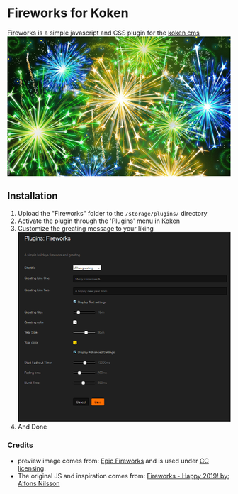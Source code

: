 # Fireworks for Koken
Fireworks is a simple javascript and CSS plugin for the [koken cms](https://koken.me)
![Fireworks preview](Fireworks/preview.jpg)
## Installation

1. Upload the "Fireworks" folder to the `/storage/plugins/` directory
2. Activate the plugin through the 'Plugins' menu in Koken
3. Customize the greating message to your liking
![Fireworks settings](screens/settings.png)
4. And Done

### Credits

* preview image comes from: [Epic Fireworks](https://www.flickr.com/photos/epicfireworks/8058678846) and is used under [CC licensing](https://creativecommons.org/licenses/by/2.0/).
* The original JS and inspiration comes from: [Fireworks - Happy 2019! by: Alfons Nilsson](https://codepen.io/TC5550/pen/NejPqE)
